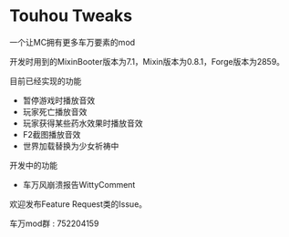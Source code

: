 # Touhou Tweaks

一个让MC拥有更多车万要素的mod

开发时用到的MixinBooter版本为7.1，Mixin版本为0.8.1，Forge版本为2859。

目前已经实现的功能

 - 暂停游戏时播放音效
 - 玩家死亡播放音效
 - 玩家获得某些药水效果时播放音效
 - F2截图播放音效
 - 世界加载替换为少女祈祷中

开发中的功能

 - 车万风崩溃报告WittyComment


欢迎发布Feature Request类的Issue。

车万mod群 : 752204159